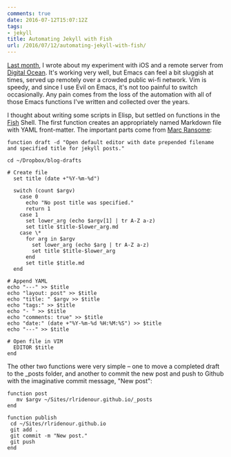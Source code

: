 ```yaml
---
comments: true
date: 2016-07-12T15:07:12Z
tags:
- jekyll
title: Automating Jekyll with Fish
url: /2016/07/12/automating-jekyll-with-fish/
---
```


[Last month](http://randyridenour.net/2016/06/23/emacs-on-the-ipad/), I wrote about my experiment with iOS and a remote server from [Digital Ocean](http://wwww.digitalocean.com). It's working very well, but Emacs can feel a bit sluggish at times, served up remotely over a crowded public wi-fi network. Vim is speedy, and since I use Evil on Emacs, it's not too painful to switch occasionally. Any pain comes from the loss of the automation with all of those Emacs functions I've written and collected over the years.

I thought about writing some scripts in Elisp, but settled on functions in the [Fish](http://fishshell.com/) Shell. The first function creates an appropriately named Markdown file with YAML front-matter. The important parts come from [Marc Ransome](https://gist.github.com/marcransome/6096005):

``` fish
function draft -d "Open default editor with date prepended filename and specified title for jekyll posts."

cd ~/Dropbox/blog-drafts

# Create file
  set title (date +"%Y-%m-%d")
  
  switch (count $argv) 
    case 0
      echo "No post title was specified."
      return 1
    case 1
      set lower_arg (echo $argv[1] | tr A-Z a-z)
      set title $title-$lower_arg.md
    case \*
      for arg in $argv
        set lower_arg (echo $arg | tr A-Z a-z)
        set title $title-$lower_arg
      end
      set title $title.md
  end
  
# Append YAML
echo "---" >> $title
echo "layout: post" >> $title
echo "title: " $argv >> $title
echo "tags:" >> $title
echo "- " >> $title
echo "comments: true" >> $title
echo "date:" (date +"%Y-%m-%d %H:%M:%S") >> $title
echo "---" >> $title

# Open file in VIM
  EDITOR $title
end
```

The other two functions were very simple – one to move a completed draft to the _posts folder, and another to commit the new post and push to Github with the imaginative commit message, "New post":

``` fish
function post
   mv $argv ~/Sites/rlridenour.github.io/_posts
end

function publish
 cd ~/Sites/rlridenour.github.io
 git add .
 git commit -m "New post."
 git push
end
````
